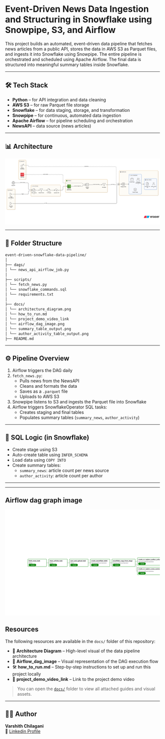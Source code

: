 # Event-Driven News Data Ingestion and Structuring in Snowflake using Snowpipe, S3, and Airflow

This project builds an automated, event-driven data pipeline that fetches news articles from a public API, stores the data in AWS S3 as Parquet files, and ingests it into Snowflake using Snowpipe. The entire pipeline is orchestrated and scheduled using Apache Airflow. The final data is structured into meaningful summary tables inside Snowflake.

---

## 🛠️ Tech Stack

- **Python** – for API integration and data cleaning
- **AWS S3** – for raw Parquet file storage
- **Snowflake** – for data staging, storage, and transformation
- **Snowpipe** – for continuous, automated data ingestion
- **Apache Airflow** – for pipeline scheduling and orchestration
- **NewsAPI** – data source (news articles)

---

## 📊 Architecture

![Architecture Diagram](./docs/architecture_diagram.png)

---

## 📂 Folder Structure

```
event-driven-snowflake-data-pipeline/
│
├── dags/
│ └── news_api_airflow_job.py 
│
├── scripts/
│ └── fetch_news.py 
│ └── snowflake_commands.sql 
│ └── requirements.txt
│
├── docs/
│ └── architecture_diagram.png
│ └── how_to_run.md
│ └── project_demo_video_link
│ └── airflow_dag_image.png
│ └── summary_table_output.png
│ └── author_activity_table_output.png
├── README.md 
```

---

## ⚙️ Pipeline Overview

1. Airflow triggers the DAG daily
2. `fetch_news.py`:
   - Pulls news from the NewsAPI
   - Cleans and formats the data
   - Saves as a `.parquet` file
   - Uploads to AWS S3
3. Snowpipe listens to S3 and ingests the Parquet file into Snowflake
4. Airflow triggers SnowflakeOperator SQL tasks:
   - Creates staging and final tables
   - Populates summary tables (`summary_news`, `author_activity`)

---

## 📝 SQL Logic (in Snowflake)

- Create stage using S3
- Auto-create table using `INFER_SCHEMA`
- Load data using `COPY INTO`
- Create summary tables:
  - `summary_news`: article count per news source
  - `author_activity`: article count per author

 ---

 ---

 ## Airflow dag graph image

 ![airflow_dag_image](./docs/airflow_dag_image.png)

## Resources

The following resources are available in the `docs/` folder of this repository:

- 🧱 **Architecture Diagram** – High-level visual of the data pipeline architecture
- 📸 **Airflow_dag_image** – Visual representation of the DAG execution flow
- 🛠️ **how_to_run.md** – Step-by-step instructions to set up and run this project locally
- 🎥 **project_demo_video_link** – Link to the project demo video

> You can open the [`docs/`](./docs) folder to view all attached guides and visual assets.

--- 

 ## 👨‍💻 Author

**Varshith Chilagani**  
🔗 [Linkedin Profile](www.linkedin.com/in/varshith-chilagani)






